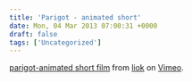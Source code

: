 ```yaml
---
title: 'Parigot - animated short'
date: Mon, 04 Mar 2013 07:00:31 +0000
draft: false
tags: ['Uncategorized']
---
```


[parigot-animated short film](http://vimeo.com/29999539) from [liok](http://vimeo.com/liok) on [Vimeo](http://vimeo.com).